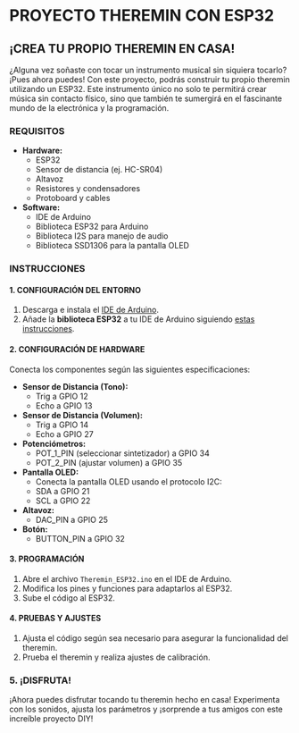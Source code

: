 <!DOCTYPE html>
<html>
<head>
  <title>Proyecto Theremin con ESP32</title>
</head>
<body>
  <h1>PROYECTO THEREMIN CON ESP32</h1>

  <h2>¡CREA TU PROPIO THEREMIN EN CASA!</h2>

  <p>¿Alguna vez soñaste con tocar un instrumento musical sin siquiera tocarlo? ¡Pues ahora puedes! Con este proyecto, podrás construir tu propio theremin utilizando un ESP32. Este instrumento único no solo te permitirá crear música sin contacto físico, sino que también te sumergirá en el fascinante mundo de la electrónica y la programación.</p>

  <h3>REQUISITOS</h3>

  <ul>
    <li><strong>Hardware:</strong>
      <ul>
        <li>ESP32</li>
        <li>Sensor de distancia (ej. HC-SR04)</li>
        <li>Altavoz</li>
        <li>Resistores y condensadores</li>
        <li>Protoboard y cables</li>
      </ul>
    </li>
    <li><strong>Software:</strong>
      <ul>
        <li>IDE de Arduino</li>
        <li>Biblioteca ESP32 para Arduino</li>
        <li>Biblioteca I2S para manejo de audio</li>
        <li>Biblioteca SSD1306 para la pantalla OLED</li>
      </ul>
    </li>
  </ul>

  <h3>INSTRUCCIONES</h3>

  <h4>1. CONFIGURACIÓN DEL ENTORNO</h4>

  <ol>
    <li>Descarga e instala el <a href="https://www.arduino.cc/en/software">IDE de Arduino</a>.</li>
    <li>Añade la <strong>biblioteca ESP32</strong> a tu IDE de Arduino siguiendo <a href="https://randomnerdtutorials.com/installing-the-esp32-board-in-arduino-ide-windows-instructions/">estas instrucciones</a>.</li>
  </ol>

  <h4>2. CONFIGURACIÓN DE HARDWARE</h4>

  <p>Conecta los componentes según las siguientes especificaciones:</p>

  <ul>
    <li><strong>Sensor de Distancia (Tono):</strong>
      <ul>
        <li>Trig a GPIO 12</li>
        <li>Echo a GPIO 13</li>
      </ul>
    </li>
    <li><strong>Sensor de Distancia (Volumen):</strong>
      <ul>
        <li>Trig a GPIO 14</li>
        <li>Echo a GPIO 27</li>
      </ul>
    </li>
    <li><strong>Potenciómetros:</strong>
      <ul>
        <li>POT_1_PIN (seleccionar sintetizador) a GPIO 34</li>
        <li>POT_2_PIN (ajustar volumen) a GPIO 35</li>
      </ul>
    </li>
    <li><strong>Pantalla OLED:</strong>
      <ul>
        <li>Conecta la pantalla OLED usando el protocolo I2C:</li>
        <li>SDA a GPIO 21</li>
        <li>SCL a GPIO 22</li>
      </ul>
    </li>
    <li><strong>Altavoz:</strong>
      <ul>
        <li>DAC_PIN a GPIO 25</li>
      </ul>
    </li>
    <li><strong>Botón:</strong>
      <ul>
        <li>BUTTON_PIN a GPIO 32</li>
      </ul>
    </li>
  </ul>

  <h4>3. PROGRAMACIÓN</h4>

  <ol>
    <li>Abre el archivo <code>Theremin_ESP32.ino</code> en el IDE de Arduino.</li>
    <li>Modifica los pines y funciones para adaptarlos al ESP32.</li>
    <li>Sube el código al ESP32.</li>
  </ol>

  <h4>4. PRUEBAS Y AJUSTES</h4>

  <ol>
    <li>Ajusta el código según sea necesario para asegurar la funcionalidad del theremin.</li>
    <li>Prueba el theremin y realiza ajustes de calibración.</li>
  </ol>

  <h3>5. ¡DISFRUTA!</h3>

  <p>¡Ahora puedes disfrutar tocando tu theremin hecho en casa! Experimenta con los sonidos, ajusta los parámetros y ¡sorprende a tus amigos con este increíble proyecto DIY!</p>
</body>
</html>

